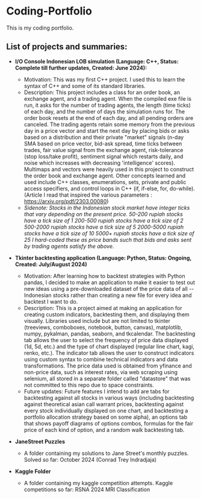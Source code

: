 # Coding-Portfolio
This is my coding portfolio.

## List of projects and summaries:
- **I/O Console Indonesian LOB simulation (Language: C++, Status: Complete till further updates, Created: June 2024):**
  - Motivation: This was my first C++ project. I used this to learn the syntax of C++ and some of its standard libraries.
  - Description: This project includes a class for an order book, an exchange agent, and a trading agent. When the compiled exe file is run, it asks for the number of trading agents, the length (time ticks) of each day, and the number of days the simulation runs for. The order book resets at the end of each day, and all pending orders are canceled. The trading agents retain some memory from the previous day in a price vector and start the next day by placing bids or asks based on a distribution and their private "market" signals (n-day SMA based on price vector, bid-ask spread, time ticks between trades, fair value signal from the exchange agent, risk-tolerance (stop loss/take profit), sentiment signal which restarts daily, and noise which increases with decreasing 'intelligence' scores). Multimaps and vectors were heavily used in this project to construct the order book and exchange agent. Other concepts learned and used include C++ classes, enumerations, sets, private and public access specifiers, and control loops in C++ (if, if-else, for, do-while). (Article I read that inspired the various parameters : https://arxiv.org/pdf/2303.00080)
  - *Sidenote:*
*Stocks in the Indonesian stock market have integer ticks that vary depending on the present price.*
*50-200 rupiah stocks have a tick size of 1*
*200-500 rupiah stocks have a tick size of 2*
*500-2000 rupiah stocks have a tick size of 5*
*2000-5000 rupiah stocks have a tick size of 10*
*5000+ rupiah stocks have a tick size of 25*
*I hard-coded these as price bands such that bids and asks sent by trading agents satisfy the above.*

- **Tkinter backtesting application (Language: Python, Status: Ongoing, Created: July/August 2024)**
  - Motivation: After learning how to backtest strategies with Python pandas, I decided to make an application to make it easier to test out new ideas using a pre-downloaded dataset of the price data of all --Indonesian stocks rather than creating a new file for every idea and backtest I want to do.
  - Description: This is a project aimed at making an application for creating custom indicators, backtesting them, and displaying them visually. Libraries used include but are not limited to tkinter (treeviews, comboboxes, notebook, button, canvas), matplotlib, numpy, pykalman, pandas, seaborn, and tkcalendar. The backtesting tab allows the user to select the frequency of price data displayed (1d, 5d, etc.) and the type of chart displayed (regular line chart, kagi, renko, etc.). The indicator tab allows the user to construct indicators using custom syntax to combine technical indicators and data transformations. The price data used is obtained from yfinance and non-price data, such as interest rates, via web scraping using selenium, all stored in a separate folder called "datastore" that was not committed to this repo due to space constraints. 
  - Future updates:
Future features I intend to add are tabs for backtesting against all stocks in various ways (including backtesting against theoretical asian call warrant prices, backtesting against every stock individually displayed on one chart, and backtesting a portfolio allocation strategy based on some alpha), an options tab that shows payoff diagrams of options combos, formulas for the fair price of each kind of option, and a random walk backtesting tab.

- **JaneStreet Puzzles**
  - A folder containing my solutions to Jane Street's monthly puzzles. Solved so far: October 2024 (Conrad Trey Indradjaja)

- **Kaggle Folder**
  - A folder containing my kaggle competition attempts. Kaggle competitions so far: RSNA 2024 MRI Classification



 
